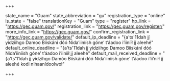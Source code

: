 +++

state_name = "Guam"
state_abbreviation = "gu"
registration_type = "online"
is_state = "false"
translationKey = "Guam"
type = "register"
hp_link = "https://gec.guam.gov/"
registration_link = "https://gec.guam.gov/register/"
more_info_link = "https://gec.guam.gov/"
confirm_registration_link = "https://gec.guam.gov/validate/"
default_ip_deadline = "{a'ts'11dah jį́ yidziihgo Damoo Biiskání dóó Nidaʼiiníísh góneʼ tʼáadoo iʼiinííł jį́ aleehé"
default_online_deadline = "{a'ts'11dah jį́ yidziihgo Damoo Biiskání dóó Nidaʼiiníísh góneʼ tʼáadoo iʼiinííł jį́ aleehé"
default_mail_received_deadline = "{a'ts'11dah jį́ yidzihgo Damóo Biiskání dóó Nidaʼiiníísh góneʼ tʼáadoo iʼiiʼnííł jį́ aleehé kodi nihaanídoolwoł"

+++